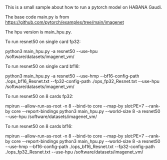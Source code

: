This is a small sample about how to run a pytorch model on HABANA Gaudi.

The base code main.py is from https://github.com/pytorch/examples/tree/main/imagenet

The hpu version is main_hpu.py.

To run resnet50 on single card fp32:

python3 main_hpu.py -a resnet50 --use-hpu /software/datasets/imagenet_vm/

To run resnet50 on single card bf16:

python3 main_hpu.py -a resnet50 --use-hmp --bf16-config-path ./ops_bf16_Resnet.txt --fp32-config-path ./ops_fp32_Resnet.txt --use-hpu /software/datasets/imagenet_vm/

To run resnet50 on 8 cards fp32:

mpirun --allow-run-as-root -n 8 --bind-to core --map-by slot:PE=7 --rank-by core --report-bindings python3 main_hpu.py --world-size 8 -a resnet50 --use-hpu /software/datasets/imagenet_vm/

To run resnet50 on 8 cards bf16:

mpirun --allow-run-as-root -n 8 --bind-to core --map-by slot:PE=7 --rank-by core --report-bindings python3 main_hpu.py --world-size 8 -a resnet50 --use-hmp --bf16-config-path ./ops_bf16_Resnet.txt --fp32-config-path ./ops_fp32_Resnet.txt --use-hpu /software/datasets/imagenet_vm/


